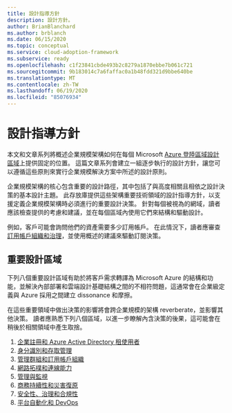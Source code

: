 ```yaml
---
title: 設計指導方針
description: 設計方針。
author: BrianBlanchard
ms.author: brblanch
ms.date: 06/15/2020
ms.topic: conceptual
ms.service: cloud-adoption-framework
ms.subservice: ready
ms.openlocfilehash: c1f23841cbde493b2c8279a1870ebbe7b061c721
ms.sourcegitcommit: 9b183014c7a6faffac0a1b48fdd321d9bbe640be
ms.translationtype: MT
ms.contentlocale: zh-TW
ms.lasthandoff: 06/19/2020
ms.locfileid: "85076934"
---
```

# <a name="design-guidelines"></a>設計指導方針

本文和文章系列將概述企業規模架構如何在每個 Microsoft [Azure 登陸區域設計區域](../landing-zone/design-areas.md)上提供固定的位置。 這篇文章系列會建立一組逐步執行的設計方針，讓您可以遵循這些原則來實行企業規模解決方案中所述的設計原則。

企業規模架構的核心包含重要的設計路徑，其中包括了與高度相關且相依之設計決策的基本設計主題。 此存放庫提供這些架構重要技術領域的設計指導方針，以支援定義企業規模架構時必須進行的重要設計決策。 針對每個被視為的網域，讀者應該檢查提供的考慮和建議，並在每個區域內使用它們來結構和驅動設計。

例如，客戶可能會詢問他們的資產需要多少訂用帳戶。 在此情況下，讀者應審查[訂用帳戶組織和治理](./management-group-and-subscription-organization.md#subscription-organization-and-governance)，並使用概述的建議來驅動訂閱決策。

## <a name="critical-design-areas"></a>重要設計區域

下列八個重要設計區域有助於將客戶需求轉譯為 Microsoft Azure 的結構和功能，並解決內部部署和雲端設計基礎結構之間的不相符問題，這通常會在企業級定義與 Azure 採用之間建立 dissonance 和摩擦。

在這些重要領域中做出決策的影響將會跨企業規模的架構 reverberate，並影響其他決策。 讀者應熟悉下列八個區域，以進一步瞭解內含決策的後果，這可能會在稍後於相關領域中產生取捨。

1. [企業註冊和 Azure Active Directory 租使用者](./enterprise-enrollment-and-azure-ad-tenants.md)
2. [身分識別和存取管理](./identity-and-access-management.md)
3. [管理群組和訂用帳戶組織](./management-group-and-subscription-organization.md)
4. [網路拓樸和連線能力](./network-topology-and-connectivity.md)
5. [管理與監視](./management-and-monitoring.md)
6. [商務持續性和災害復原](./business-continuity-and-disaster-recovery.md)
7. [安全性、治理和合規性](./security-governance-and-compliance.md)
8. [平台自動化和 DevOps](./platform-automation-and-devops.md)
